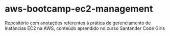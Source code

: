 # aws-bootcamp-ec2-management
Repositório com anotações referentes à prática de gerenciamento de instâncias EC2 na AWS, conteúdo aprendido no curso Santander Code Girls 
